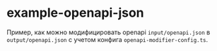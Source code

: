 # example-openapi-json

Пример, как можно модифицировать openapi `input/openapi.json` в `output/openapi.json` с учетом конфига `openapi-modifier-config.ts`.
